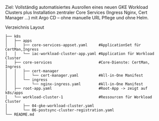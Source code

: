Ziel: Vollständig automatisiertes Ausrollen eines neuen GKE Workload Clusters plus Installation zentraler Core Services (Ingress Nginx, Cert Manager …) mit Argo CD – ohne manuelle URL Pflege und ohne Helm.

Verzeichnis Layout
```text
├── k8s
│   ├── apps
│   │   ├── core-services-appset.yaml     #ApplicationSet für CertMan,Ingress 
│   │   └── iac-workload-cluster-app.yaml #Application für Workload Cluster
│   ├── core-services                     #Core-Dienste: CertMan, Ingress
│   │   ├── cert-manager
│   │   │   └── cert-manager.yaml         #All-in-One Manifest
│   │   └── ingress
│   │       └── nginx-ingress.yaml        #All-in-One Manifest
│   ├── root-app.yaml                     #Root-App -> zeigt auf k8s/apps
│   └── workload-cluster-1                #Ressourcen für Workload Cluster
│       ├── 04-gke-workload-cluster.yaml
│       └── 06-postsync-cluster-registration.yaml
└── README.md
